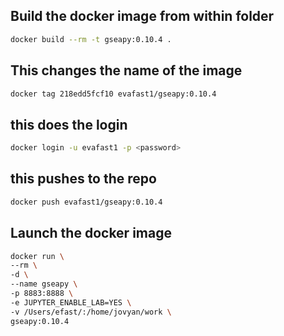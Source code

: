 ## Build the docker image from within folder
```bash
docker build --rm -t gseapy:0.10.4 .
```

## This changes the name of the image
```bash
docker tag 218edd5fcf10 evafast1/gseapy:0.10.4
```

## this does the login
```bash
docker login -u evafast1 -p <password>
```

## this pushes to the repo
```bash
docker push evafast1/gseapy:0.10.4
```

## Launch the docker image
```bash
docker run \
--rm \
-d \
--name gseapy \
-p 8883:8888 \
-e JUPYTER_ENABLE_LAB=YES \
-v /Users/efast/:/home/jovyan/work \
gseapy:0.10.4
```